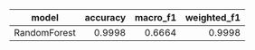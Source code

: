 | model | accuracy | macro_f1 | weighted_f1 |
|---|---:|---:|---:|
| RandomForest | 0.9998 | 0.6664 | 0.9998 |

